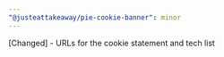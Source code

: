 ```yaml
---
"@justeattakeaway/pie-cookie-banner": minor
---
```


[Changed] - URLs for the cookie statement and tech list
